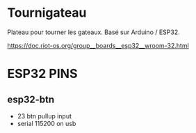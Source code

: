 # Tournigateau

Plateau pour tourner les gateaux.
Basé sur Arduino / ESP32.

https://doc.riot-os.org/group__boards__esp32__wroom-32.html



# ESP32 PINS

## esp32-btn

- 23 btn pullup input
- serial 115200 on usb